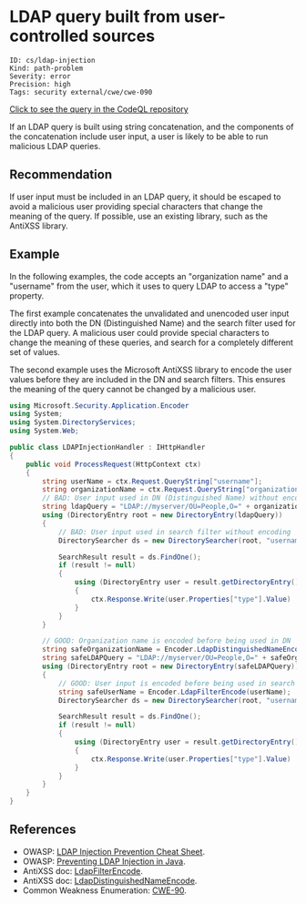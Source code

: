 # LDAP query built from user-controlled sources

```
ID: cs/ldap-injection
Kind: path-problem
Severity: error
Precision: high
Tags: security external/cwe/cwe-090

```
[Click to see the query in the CodeQL repository](https://github.com/github/codeql/tree/main/csharp/ql/src/Security%20Features/CWE-090/LDAPInjection.ql)

If an LDAP query is built using string concatenation, and the components of the concatenation include user input, a user is likely to be able to run malicious LDAP queries.


## Recommendation
If user input must be included in an LDAP query, it should be escaped to avoid a malicious user providing special characters that change the meaning of the query. If possible, use an existing library, such as the AntiXSS library.


## Example
In the following examples, the code accepts an "organization name" and a "username" from the user, which it uses to query LDAP to access a "type" property.

The first example concatenates the unvalidated and unencoded user input directly into both the DN (Distinguished Name) and the search filter used for the LDAP query. A malicious user could provide special characters to change the meaning of these queries, and search for a completely different set of values.

The second example uses the Microsoft AntiXSS library to encode the user values before they are included in the DN and search filters. This ensures the meaning of the query cannot be changed by a malicious user.


```csharp
using Microsoft.Security.Application.Encoder
using System;
using System.DirectoryServices;
using System.Web;

public class LDAPInjectionHandler : IHttpHandler
{
    public void ProcessRequest(HttpContext ctx)
    {
        string userName = ctx.Request.QueryString["username"];
        string organizationName = ctx.Request.QueryString["organization_name"];
        // BAD: User input used in DN (Distinguished Name) without encoding
        string ldapQuery = "LDAP://myserver/OU=People,O=" + organizationName;
        using (DirectoryEntry root = new DirectoryEntry(ldapQuery))
        {
            // BAD: User input used in search filter without encoding
            DirectorySearcher ds = new DirectorySearcher(root, "username=" + userName);

            SearchResult result = ds.FindOne();
            if (result != null)
            {
                using (DirectoryEntry user = result.getDirectoryEntry())
                {
                    ctx.Response.Write(user.Properties["type"].Value)
                }
            }
        }

        // GOOD: Organization name is encoded before being used in DN
        string safeOrganizationName = Encoder.LdapDistinguishedNameEncode(organizationName);
        string safeLDAPQuery = "LDAP://myserver/OU=People,O=" + safeOrganizationName;
        using (DirectoryEntry root = new DirectoryEntry(safeLDAPQuery))
        {
            // GOOD: User input is encoded before being used in search filter
            string safeUserName = Encoder.LdapFilterEncode(userName);
            DirectorySearcher ds = new DirectorySearcher(root, "username=" + safeUserName);

            SearchResult result = ds.FindOne();
            if (result != null)
            {
                using (DirectoryEntry user = result.getDirectoryEntry())
                {
                    ctx.Response.Write(user.Properties["type"].Value)
                }
            }
        }
    }
}

```

## References
* OWASP: [LDAP Injection Prevention Cheat Sheet](https://cheatsheetseries.owasp.org/cheatsheets/LDAP_Injection_Prevention_Cheat_Sheet.html).
* OWASP: [Preventing LDAP Injection in Java](https://www.owasp.org/index.php/Preventing_LDAP_Injection_in_Java).
* AntiXSS doc: [LdapFilterEncode](http://www.nudoq.org/#!/Packages/AntiXSS/AntiXssLibrary/Encoder/M/LdapFilterEncode).
* AntiXSS doc: [LdapDistinguishedNameEncode](http://www.nudoq.org/#!/Packages/AntiXSS/AntiXssLibrary/Encoder/M/LdapDistinguishedNameEncode).
* Common Weakness Enumeration: [CWE-90](https://cwe.mitre.org/data/definitions/90.html).